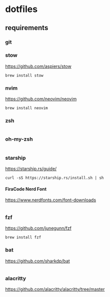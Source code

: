 # dotfiles 

## requirements 

### git 
### stow
https://github.com/aspiers/stow
```
brew install stow 
```
### nvim
https://github.com/neovim/neovim
```
brew install neovim
```
### zsh 

```
```
### oh-my-zsh 

```
```
### starship
https://starship.rs/guide/
```
curl -sS https://starship.rs/install.sh | sh
```
#### FiraCode Nerd Font
https://www.nerdfonts.com/font-downloads
```
```
### fzf 
https://github.com/junegunn/fzf
```
brew install fzf 
```
### bat 
https://github.com/sharkdp/bat
```
```
### alacritty
https://github.com/alacritty/alacritty/tree/master
```
```
